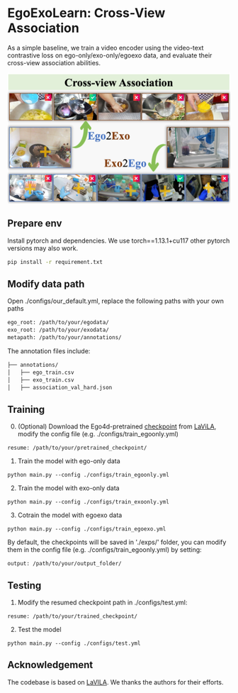 # EgoExoLearn: Cross-View Association
As a simple baseline, we train a video encoder using the video-text contrastive loss on ego-only/exo-only/egoexo data, and evaluate their cross-view association abilities.

![teaser](./assets/association_teaser.png)

## Prepare env
Install pytorch and dependencies. We use torch==1.13.1+cu117 other pytorch versions may also work. 
```bash
pip install -r requirement.txt
```

## Modify data path
Open ./configs/our_default.yml, replace the following paths with your own paths

```bash
ego_root: /path/to/your/egodata/
exo_root: /path/to/your/exodata/ 
metapath: /path/to/your/annotations/
```


The annotation files include:
```md
├── annotations/
│   ├── ego_train.csv
│   ├── exo_train.csv
│   ├── association_val_hard.json
```

## Training
0. (Optional) Download the Ego4d-pretrained [checkpoint](https://dl.fbaipublicfiles.com/lavila/checkpoints/dual_encoders/ego4d/clip_openai_timesformer_base.narrator_rephraser.ep_0001.md5sum_02dbb9.pth) from [LaViLA](https://github.com/facebookresearch/LaViLa), modify the config file (e.g. ./configs/train_egoonly.yml)
```
resume: /path/to/your/pretrained_checkpoint/
```


1. Train the model with ego-only data
```
python main.py --config ./configs/train_egoonly.yml
```

2. Train the model with exo-only data
```
python main.py --config ./configs/train_exoonly.yml
```

3. Cotrain the model with egoexo data
```
python main.py --config ./configs/train_egoexo.yml
```

By default, the checkpoints will be saved in './exps/' folder, you can modify them in the config file (e.g. ./configs/train_egoonly.yml) by setting:
```
output: /path/to/your/output_folder/
```

## Testing 
1. Modify the resumed checkpoint path in ./configs/test.yml:
```
resume: /path/to/your/trained_checkpoint/
```
2. Test the model
```
python main.py --config ./configs/test.yml
```

## Acknowledgement

The codebase is based on [LaVILA](https://github.com/facebookresearch/LaViLa).
We thanks the authors for their efforts.
